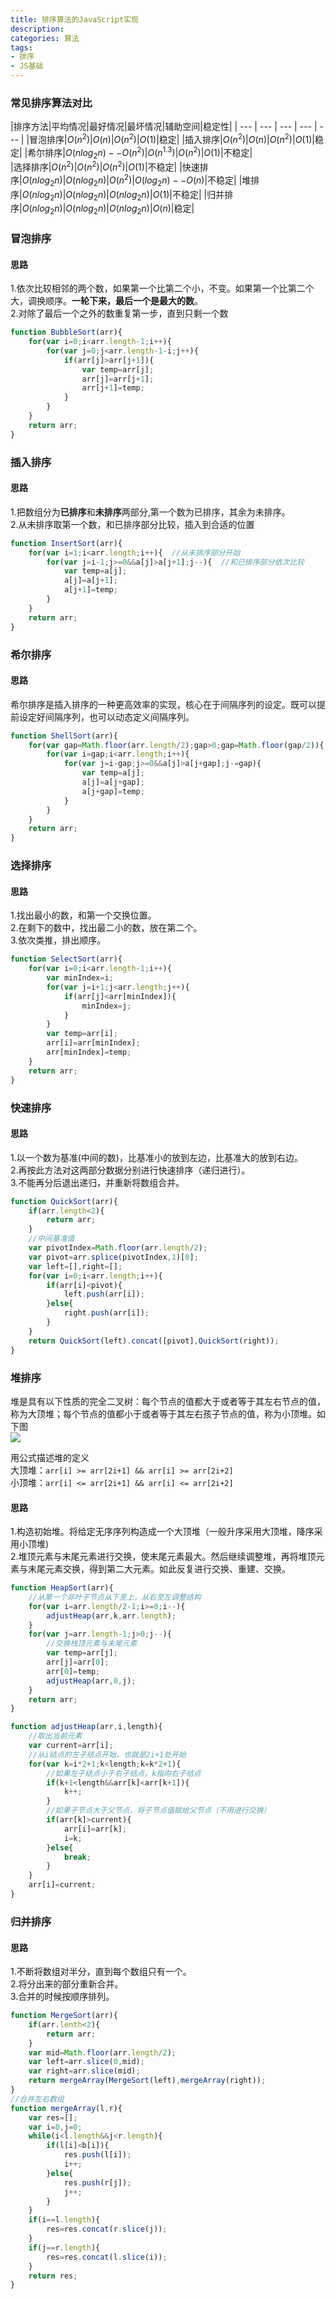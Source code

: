 ```yaml
---
title: 排序算法的JavaScript实现
description:
categories: 算法
tags:
- 排序
- JS基础
---  
```

### 常见排序算法对比   

|排序方法|平均情况|最好情况|最坏情况|辅助空间|稳定性|
| --- | --- | --- | --- | --- |
|冒泡排序|$O(n^2)$|$O(n)$|$O(n^2)$|$O(1)$|稳定|
|插入排序|$O(n^2)$|$O(n)$|$O(n^2)$|$O(1)$|稳定|
|希尔排序|$O(nlog_2n)--O(n^2)$|$O(n^{1.3})$|$O(n^2)$|$O(1)$|不稳定|  
|选择排序|$O(n^2)$|$O(n^2)$|$O(n^2)$|$O(1)$|不稳定|
|快速排序|$O(nlog_2n)$|$O(nlog_2n)$|$O(n^2)$|$O(log_2n)--O(n)$|不稳定|
|堆排序|$O(nlog_2n)$|$O(nlog_2n)$|$O(nlog_2n)$|$O(1)$|不稳定|
|归并排序|$O(nlog_2n)$|$O(nlog_2n)$|$O(nlog_2n)$|$O(n)$|稳定|  

### 冒泡排序  
#### 思路  
1.依次比较相邻的两个数，如果第一个比第二个小，不变。如果第一个比第二个大，调换顺序。**一轮下来，最后一个是最大的数**。  
2.对除了最后一个之外的数重复第一步，直到只剩一个数    

````javascript
function BubbleSort(arr){
	for(var i=0;i<arr.length-1;i++){
		for(var j=0;j<arr.length-1-i;j++){
			if(arr[j]>arr[j+1]){
				var temp=arr[j];
				arr[j]=arr[j+1];
				arr[j+1]=temp;
			}
		}
	}
	return arr;
}
````   
### 插入排序  
#### 思路  
1.把数组分为**已排序**和**未排序**两部分,第一个数为已排序，其余为未排序。      
2.从未排序取第一个数，和已排序部分比较，插入到合适的位置
  

````javascript
function InsertSort(arr){
	for(var i=1;i<arr.length;i++){  //从未排序部分开始
		for(var j=i-1;j>=0&&a[j]>a[j+1];j--){  //和已排序部分依次比较
			var temp=a[j];
			a[j]=a[j+1];
			a[j+1]=temp;
		}
	}
	return arr;
}
````  
### 希尔排序  
#### 思路  
希尔排序是插入排序的一种更高效率的实现，核心在于间隔序列的设定。既可以提前设定好间隔序列，也可以动态定义间隔序列。  
````javascript
function ShellSort(arr){
	for(var gap=Math.floor(arr.length/2);gap>0;gap=Math.floor(gap/2)){
		for(var i=gap;i<arr.length;i++){
			for(var j=i-gap;j>=0&&a[j]>a[j+gap];j-=gap){
				var temp=a[j];
				a[j]=a[j+gap];
				a[j+gap]=temp;
			}
		}
	}
	return arr;
}  
````

### 选择排序  
#### 思路  
1.找出最小的数，和第一个交换位置。  
2.在剩下的数中，找出最二小的数，放在第二个。  
3.依次类推，排出顺序。  
````javascript
function SelectSort(arr){
	for(var i=0;i<arr.length-1;i++){
		var minIndex=i;
		for(var j=i+1;j<arr.length;j++){
			if(arr[j]<arr[minIndex]){
				minIndex=j;
			}
		}
		var temp=arr[i];
		arr[i]=arr[minIndex];
		arr[minIndex]=temp;
	}
	return arr;
}
````

### 快速排序  
#### 思路  
1.以一个数为基准(中间的数)，比基准小的放到左边，比基准大的放到右边。  
2.再按此方法对这两部分数据分别进行快速排序（递归进行）。  
3.不能再分后退出递归，并重新将数组合并。  
````javascript
function QuickSort(arr){
	if(arr.length<2){
		return arr;
	}
	//中间基准值
	var pivotIndex=Math.floor(arr.length/2);
	var pivot=arr.splice(pivotIndex,1)[0];
	var left=[],right=[];
	for(var i=0;i<arr.length;i++){
    	if(arr[i]<pivot){
    		left.push(arr[i]);
    	}else{
    		right.push(arr[i]);
    	}
    }
    return QuickSort(left).concat([pivot],QuickSort(right));
}
````
### 堆排序   
堆是具有以下性质的完全二叉树：每个节点的值都大于或者等于其左右节点的值，称为大顶堆；每个节点的值都小于或者等于其左右孩子节点的值，称为小顶堆。如下图  
![](https://images2015.cnblogs.com/blog/1024555/201612/1024555-20161217182750011-675658660.png)  

用公式描述堆的定义  
大顶堆：`arr[i] >= arr[2i+1] && arr[i] >= arr[2i+2]`  
小顶堆：`arr[i] <= arr[2i+1] && arr[i] <= arr[2i+2]`  
#### 思路  
1.构造初始堆。将给定无序序列构造成一个大顶堆（一般升序采用大顶堆，降序采用小顶堆)   
2.堆顶元素与末尾元素进行交换，使末尾元素最大。然后继续调整堆，再将堆顶元素与末尾元素交换，得到第二大元素。如此反复进行交换、重建、交换。 
  
````javascript
function HeapSort(arr){
	//从第一个非叶子节点从下至上，从右至左调整结构
	for(var i=arr.length/2-1;i>=0;i--){
		adjustHeap(arr,k,arr.length);
	}
	for(var j=arr.length-1;j>0;j--){
		//交换栈顶元素与末尾元素
		var temp=arr[j];
		arr[j]=arr[0];
		arr[0]=temp;
		adjustHeap(arr,0,j);
	}
	return arr;
}

function adjustHeap(arr,i,length){
	//取出当前元素
	var current=arr[i];
	//从i结点的左子结点开始，也就是2i+1处开始
	for(var k=i*2+1;k<length;k=k*2+1){
		//如果左子结点小于右子结点，k指向右子结点
		if(k+1<length&&arr[k]<arr[k+1]){
			k++;
		}
		//如果子节点大于父节点，将子节点值赋给父节点（不用进行交换）
		if(arr[k]>current){
			arr[i]=arr[k];
			i=k;
		}else{
			break;
		}
	}
	arr[i]=current;
}
````
### 归并排序  
#### 思路  
1.不断将数组对半分，直到每个数组只有一个。  
2.将分出来的部分重新合并。  
3.合并的时候按顺序排列。  
````javascript
function MergeSort(arr){
	if(arr.lenth<2){
		return arr;
	}
	var mid=Math.floor(arr.length/2);
	var left=arr.slice(0,mid);
	var right=arr.slice(mid);
	return mergeArray(MergeSort(left),mergeArray(right));
}
//合并左右数组
function mergeArray(l,r){
	var res=[];
	var i=0,j=0;
	while(i<l.length&&j<r.length){
		if(l[i]<b[i]){
			res.push(l[i]);
			i++;
		}else{
			res.push(r[j]);
			j++;
		}
	}
	if(i==l.length){
		res=res.concat(r.slice(j));
	}
	if(j==r.length){
		res=res.concat(l.slice(i));
	}
	return res;
}
````

 
